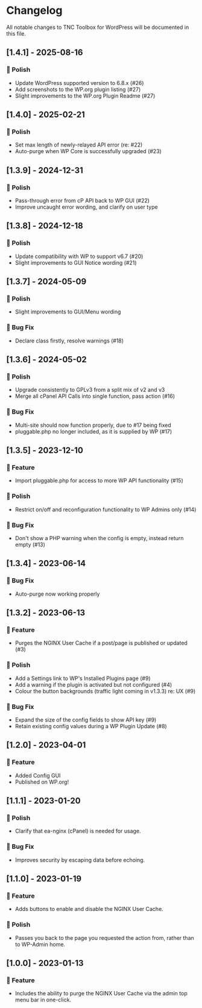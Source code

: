 # Changelog
All notable changes to TNC Toolbox for WordPress will be documented in this file.

## [1.4.1] - 2025-08-16

### 💅 Polish
- Update WordPress supported version to 6.8.x (#26)
- Add screenshots to the WP.org plugin listing (#27)
- Slight improvements to the WP.org Plugin Readme (#27)

## [1.4.0] - 2025-02-21

### 💅 Polish
- Set max length of newly-relayed API error (re: #22)
- Auto-purge when WP Core is successfully upgraded (#23)

## [1.3.9] - 2024-12-31

### 💅 Polish
- Pass-through error from cP API back to WP GUI (#22)
- Improve uncaught error wording, and clarify on user type

## [1.3.8] - 2024-12-18

### 💅 Polish
- Update compatibility with WP to support v6.7 (#20)
- Slight improvements to GUI Notice wording (#21)

## [1.3.7] - 2024-05-09

### 💅 Polish
- Slight improvements to GUI/Menu wording

### 🐛 Bug Fix
- Declare class firstly, resolve warnings (#18)

## [1.3.6] - 2024-05-02

### 💅 Polish
- Upgrade consistently to GPLv3 from a split mix of v2 and v3
- Merge all cPanel API Calls into single function, pass action (#16)

### 🐛 Bug Fix
- Multi-site should now function properly, due to #17 being fixed
- pluggable.php no longer included, as it is supplied by WP (#17)

## [1.3.5] - 2023-12-10

### 🚀 Feature
- Import pluggable.php for access to more WP API functionality (#15)

### 💅 Polish
- Restrict on/off and reconfiguration functionality to WP Admins only (#14)

### 🐛 Bug Fix
- Don't show a PHP warning when the config is empty, instead return empty (#13)

## [1.3.4] - 2023-06-14

### 🐛 Bug Fix
- Auto-purge now working properly

## [1.3.2] - 2023-06-13

### 🚀 Feature
- Purges the NGINX User Cache if a post/page is published or updated (#3)

### 💅 Polish
- Add a Settings link to WP's Installed Plugins page (#9)
- Add a warning if the plugin is activated but not configured (#4)
- Colour the button backgrounds (traffic light coming in v1.3.3) re: UX (#9)

### 🐛 Bug Fix
- Expand the size of the config fields to show API key (#9)
- Retain existing config values during a WP Plugin Update (#8)

## [1.2.0] - 2023-04-01

### 🚀 Feature
- Added Config GUI
- Published on WP.org!

## [1.1.1] - 2023-01-20

### 💅 Polish
- Clarify that ea-nginx (cPanel) is needed for usage.

### 🐛 Bug Fix
- Improves security by escaping data before echoing.

## [1.1.0] - 2023-01-19

### 🚀 Feature
- Adds buttons to enable and disable the NGINX User Cache.

### 💅 Polish
- Passes you back to the page you requested the action from, rather than to WP-Admin home.

## [1.0.0] - 2023-01-13

### 🚀 Feature
- Includes the ability to purge the NGINX User Cache via the admin top menu bar in one-click.
